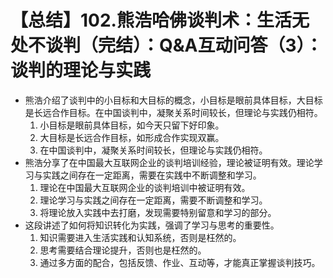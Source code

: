 # 【总结】102.熊浩哈佛谈判术：生活无处不谈判（完结）：Q&A互动问答（3）：谈判的理论与实践

-   熊浩介绍了谈判中的小目标和大目标的概念，小目标是眼前具体目标，大目标是长远合作目标。在中国谈判中，凝聚关系时间较长，但理论与实践仍相符。
    1.  小目标是眼前具体目标，如今天只留下好印象。
    2.  大目标是长远合作目标，如形成合作实现双赢。
    3.  在中国谈判中，凝聚关系时间较长，但理论与实践仍相符。
-   熊浩分享了在中国最大互联网企业的谈判培训经验，理论被证明有效。理论学习与实践之间存在一定距离，需要在实践中不断调整和学习。
    1.  理论在中国最大互联网企业的谈判培训中被证明有效。
    2.  理论学习与实践之间存在一定距离，需要不断调整和学习。
    3.  将理论放入实践中去打磨，发现需要特别留意和学习的部分。
-   这段讲述了如何将知识转化为实践，强调了学习与思考的重要性。
    1.  知识需要进入生活实践和认知系统，否则是枉然的。
    2.  思考需要结合理论提升，否则也是枉然的。
    3.  通过多方面的配合，包括反馈、作业、互动等，才能真正掌握谈判技巧。